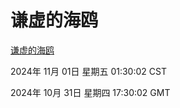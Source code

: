 # 谦虚的海鸥
[谦虚的海鸥](http://219.139.197.74:56308/qxdho/course/base/hotlink/index.php)

2024年 11月 01日 星期五 01:30:02 CST

2024年 10月 31日 星期四 17:30:02 GMT
